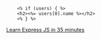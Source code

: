 ```
    <% if (users) { %>
    <h2><%= users[0].name %></h2>
    <% } %>
```

[Learn Express JS in 35 minutes](https://www.youtube.com/watch?v=SccSCuHhOw0)
